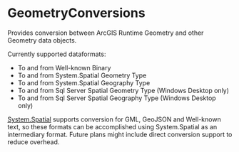 GeometryConversions
===================

Provides conversion between ArcGIS Runtime Geometry and other Geometry data objects.


 Currently supported dataformats:
 
 - To and from Well-known Binary
 - To and from System.Spatial Geometry Type
 - To and from System.Spatial Geography Type
 - To and from Sql Server Spatial Geometry Type (Windows Desktop only)
 - To and from Sql Server Spatial Geography Type (Windows Desktop only)


[System.Spatial](http://www.nuget.org/packages/System.Spatial/) supports conversion for GML, GeoJSON and Well-known text, so these formats can be accomplished using System.Spatial as an intermediary format. Future plans might include direct conversion support to reduce overhead.
